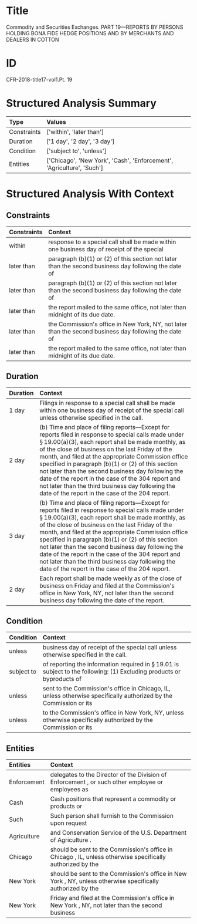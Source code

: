 # Title

 Commodity and Securities Exchanges. PART 19—REPORTS BY PERSONS HOLDING BONA FIDE HEDGE POSITIONS AND BY MERCHANTS AND DEALERS IN COTTON


# ID

 CFR-2018-title17-vol1.Pt. 19


# Structured Analysis Summary

| Type        | Values                                                                |
|:------------|:----------------------------------------------------------------------|
| Constraints | ['within', 'later than']                                              |
| Duration    | ['1 day', '2 day', '3 day']                                           |
| Condition   | ['subject to', 'unless']                                              |
| Entities    | ['Chicago', 'New York', 'Cash', 'Enforcement', 'Agriculture', 'Such'] |


# Structured Analysis With Context

 


## Constraints

| Constraints   | Context                                                                                               |
|:--------------|:------------------------------------------------------------------------------------------------------|
| within        | response to a special call shall be made within one business day of receipt of the special            |
| later than    | paragraph (b)(1) or (2) of this section not later than the second business day following the date of  |
| later than    | paragraph (b)(1) or (2) of this section not later than the second business day following the date of  |
| later than    | the report mailed to the same office, not later than  midnight of its due date.                       |
| later than    | the Commission's office in New York, NY, not later than the second business day following the date of |
| later than    | the report mailed to the same office, not later than  midnight of its due date.                       |


## Duration

| Duration   | Context                                                                                                                                                                                                                                                                                                                                                                                                                                                                                                                                                   |
|:-----------|:----------------------------------------------------------------------------------------------------------------------------------------------------------------------------------------------------------------------------------------------------------------------------------------------------------------------------------------------------------------------------------------------------------------------------------------------------------------------------------------------------------------------------------------------------------|
| 1 day      | Filings in response to a special call shall be made within one business day of receipt of the special call unless otherwise specified in the call.                                                                                                                                                                                                                                                                                                                                                                                                        |
| 2 day      | (b) Time and place of filing reports&#8212;Except for reports filed in response to special calls made under &#167;&#8201;19.00(a)(3), each report shall be made monthly, as of the close of business on the last Friday of the month, and filed at the appropriate Commission office specified in paragraph (b)(1) or (2) of this section not later than the second business day following the date of the report in the case of the 304 report and not later than the third business day following the date of the report in the case of the 204 report. |
| 3 day      | (b) Time and place of filing reports&#8212;Except for reports filed in response to special calls made under &#167;&#8201;19.00(a)(3), each report shall be made monthly, as of the close of business on the last Friday of the month, and filed at the appropriate Commission office specified in paragraph (b)(1) or (2) of this section not later than the second business day following the date of the report in the case of the 304 report and not later than the third business day following the date of the report in the case of the 204 report. |
| 2 day      | Each report shall be made weekly as of the close of business on Friday and filed at the Commission's office in New York, NY, not later than the second business day following the date of the report.                                                                                                                                                                                                                                                                                                                                                     |


## Condition

| Condition   | Context                                                                                                                          |
|:------------|:---------------------------------------------------------------------------------------------------------------------------------|
| unless      | business day of receipt of the special call unless  otherwise specified in the call.                                             |
| subject to  | of reporting the information required in &#167;&#8201;19.01 is subject to the following: (1) Excluding products or byproducts of |
| unless      | sent to the Commission's office in Chicago, IL, unless otherwise specifically authorized by the Commission or its                |
| unless      | to the Commission's office in New York, NY, unless otherwise specifically authorized by the Commission or its                    |


## Entities

| Entities    | Context                                                                                                     |
|:------------|:------------------------------------------------------------------------------------------------------------|
| Enforcement | delegates to the Director of the Division of Enforcement , or such other employee or employees as           |
| Cash        | Cash positions that represent a commodity or products or                                                    |
| Such        | Such person shall furnish to the Commission upon request                                                    |
| Agriculture | and Conservation Service of the U.S. Department of Agriculture .                                            |
| Chicago     | should be sent to the Commission's office in Chicago , IL, unless otherwise specifically authorized by the  |
| New York    | should be sent to the Commission's office in New York , NY, unless otherwise specifically authorized by the |
| New York    | Friday and filed at the Commission's office in New York , NY, not later than the second business            |



